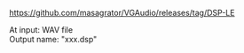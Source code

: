https://github.com/masagrator/VGAudio/releases/tag/DSP-LE

At input: WAV file<br>
Output name: "xxx.dsp"
